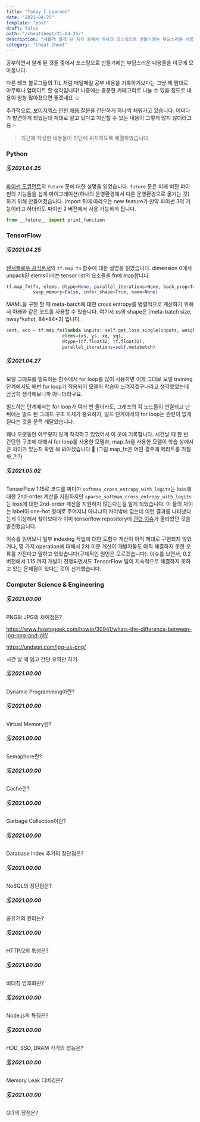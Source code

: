 ```yaml
---
title: "Today I Learned"
date: "2021-04-25"
template: "post"
draft: false
path: "/cheatsheet/21-04-25/"
description: "새롭게 알게 된 지식 중에서 하나의 포스팅으로 만들기에는 부담스러운 내용들을 이곳에 모아둡니다. 다른 테크 블로그들의 TIL 처럼 매일매일 공부한 내용을 기록하기보다는 그냥 제 맘대로 아무때나 업데이트 할 생각입니다! 나중에는 카테고리 별로 나눌 수 있을 정도로 내용이 엄청 많아졌으면 좋겠네요. (최근에 작성한 내용들이 상단에 위치하도록 배열하였습니다)"
category: "Cheat Sheet"
---
```


공부하면서 알게 된 것들 중에서 포스팅으로 만들기에는 부담스러운 내용들을 이곳에 모아둡니다.

다른 테크 블로그들의 TIL 처럼 매일매일 공부 내용을 기록하기보다는 그냥 제 맘대로 아무때나 업데이트 할 생각입니다! 나중에는 충분한 카테고리로 나눌 수 있을 정도로 내용이 엄청 많아졌으면 좋겠네요 ☺️ 

추가적으로, [보이저엑스 인턴 채용 질문](https://www.notion.so/Career-at-VoyagerX-833e2878660a4a7590b6946c0da8b151)을 간단하게 하나씩 채워가고 있습니다. 어쩌다가 발견하게 되었는데 제대로 알고 있다고 자신할 수 있는 내용이 그렇게 많지 않더라고요 💦

> 최근에 작성한 내용들이 하단에 위치하도록 배열하였습니다.

### Python

##### 🗓 2021.04.25

[파이썬 도큐먼트](https://docs.python.org/3/reference/simple_stmts.html#future)의 `future` 문에 대한 설명을 읽었습니다. `future` 문은 미래 버전 파이썬의 기능들을 쉽게 마이그레이션(하나의 운영환경에서 다른 운영환경으로 옮기는 것)하기 위해 만들어졌습니다. import 뒤에 따라오는 new feature가 만약 파이썬 3의 기능이라고 하더라도 파이썬 2 버전에서 사용 가능하게 됩니다.

```python
from __future__ import print_function
```

### TensorFlow

##### 🗓 2021.04.25

[텐서플로우 공식문서](https://www.tensorflow.org/versions/r1.15/api_docs/python/tf/map_fn)의 `tf.map_fn` 함수에 대한 설명을 읽었습니다. dimension 0에서 unpack된 elems이라는 tensor list의 요소들을 fn에 map합니다. 

```python
tf.map_fn(fn, elems, dtype=None, parallel_iterations=None, back_prop=True,
    	  swap_memory=False, infer_shape=True, name=None)
```

MAML을 구현 할 때 meta-batch에 대한 cross entropy를 병렬적으로 계산하기 위해서 아래와 같은 코드를 사용할 수 있습니다. 여기서 xs의 shape은 [meta-batch size, nway\*kshot, 84\*84\*3] 입니다.

```python
cent, acc = tf.map_fn(lambda inputs: self.get_loss_single(inputs, weights),
					 elems=(xs, ys, xq, yq),
				 	 dtype=(tf.float32, tf.float32),
				 	 parallel_iterations=self.metabatch)
```

##### 🗓 2021.04.27

모델 그래프를 빌드하는 함수에서 for loop를 많이 사용하면 이게 그대로 모델 training 단계에서도 매번 for loop가 적용되어 모델의 학습이 느려지겠구나라고 생각했었는데 곰곰히 생각해보니까 아니더라구요. 

빌드하는 단계에서는 for loop가 여러 번 돌더라도, 그래프의 각 노드들이 연결되고 난 뒤에는 빌드 된 그래프 구조 자체가 중요하지, 빌드 단계에서의 for loop는 관련이 없게 된다는 것을 문득 깨달았습니다. 

꽤나 오랫동안 아무렇지 않게 착각하고 있었어서 이 곳에 기록합니다. 시간날 때 한 번 간단한 구조에 대해서 for loop를 사용한 모델과, map\_fn을 사용한 모델이 학습 상에서 큰 차이가 있는지 확인 해 봐야겠습니다 🧐 (그럼 map\_fn은 어떤 경우에 메리트를 가질까..?!?)

##### 🗓 2021.05.02

TensorFlow 1.15로 코드를 짜다가 `softmax_cross_entropy_with_logits`는 loss에 대한 2nd-order 계산을 지원하지만 `sparse_softmax_cross_entropy_with_logits`는 loss에 대한 2nd-order 계산을 지원하지 않는다는걸 알게 되었습니다. 이 둘의 차이는 label이 one-hot 형태로 주어지냐 아니냐의 차이밖에 없는데 이런 결과를 나타냈다는게 이상해서 찾아보다가 이미 tensorflow repository에 [관련 이슈](https://github.com/tensorflow/tensorflow/issues/5876)가 올라왔던 것을 발견했습니다.

이슈를 읽어보니 일부 indexing 작업에 대한 도함수 계산이 아직 제대로 구현되지 않았거나, 몇 가지 operation에 대해서 2차 미분 계산이 개발자들도 아직 해결하지 못한 오류를 가진다고 말하고 있었습니다(구체적인 원인은 모르겠습니다). 이슈를 보면서, 0.2 버전에서 1.15 까지 개발이 진행되면서도 TensorFlow 팀이 지속적으로 해결하지 못하고 있는 문제점이 있다는 것이 신기했습니다.

### Computer Science & Engineering

##### 🗓 2021.00.00

PNG와 JPG의 차이점은?

https://www.howtogeek.com/howto/30941/whats-the-difference-between-jpg-png-and-gif/

https://undsgn.com/jpg-vs-png/

시간 날 때 읽고 간단 요약만 하기

##### 🗓 2021.00.00

 Dynamic Programming이란?

##### 🗓 2021.00.00

Virtual Memory란?

##### 🗓 2021.00.00

Semaphore란?

##### 🗓 2021.00.00

Cache란?

##### 🗓 2021.00.00

Garbage Collection이란?

##### 🗓 2021.00.00

Database Index 추가의 장단점은?

##### 🗓 2021.00.00

NoSQL의 장단점은?

##### 🗓 2021.00.00

공유기의 원리는?

##### 🗓 2021.00.00

HTTP/2의 특성은?

##### 🗓 2021.00.00

비대칭 암호화란?

##### 🗓 2021.00.00

Node.js의 특징은?

##### 🗓 2021.00.00

HDD, SSD, DRAM 각각의 성능은?

##### 🗓 2021.00.00

Memory Leak 디버깅은?

##### 🗓 2021.00.00

GIT의 장점은?